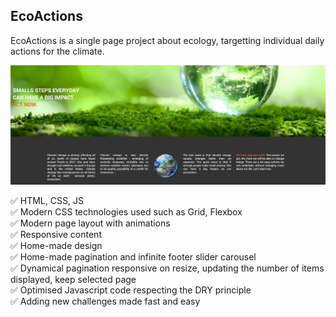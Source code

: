 ## EcoActions
EcoActions is a single page project about ecology, targetting individual daily actions for the climate. 

![alt text](https://github.com/GreenFlag31/EcoActions/blob/main/description.png?raw=true)

✅ HTML, CSS, JS  
✅ Modern CSS technologies used such as Grid, Flexbox  
✅ Modern page layout with animations  
✅ Responsive content  
✅ Home-made design  
✅ Home-made pagination and infinite footer slider carousel  
✅ Dynamical pagination responsive on resize, updating the number of items displayed, keep selected page  
✅ Optimised Javascript code respecting the DRY principle  
✅ Adding new challenges made fast and easy  


